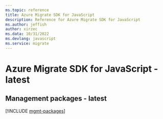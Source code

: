 ```yaml
---
ms.topic: reference
title: Azure Migrate SDK for JavaScript
description: Reference for Azure Migrate SDK for JavaScript
ms.author: jeffish
author: xirzec
ms.data: 10/31/2022
ms.devlang: javascript
ms.service: migrate
---
```

# Azure Migrate SDK for JavaScript - latest

## Management packages - latest
[!INCLUDE [mgmt-packages](migrate-mgmt-index.md)]